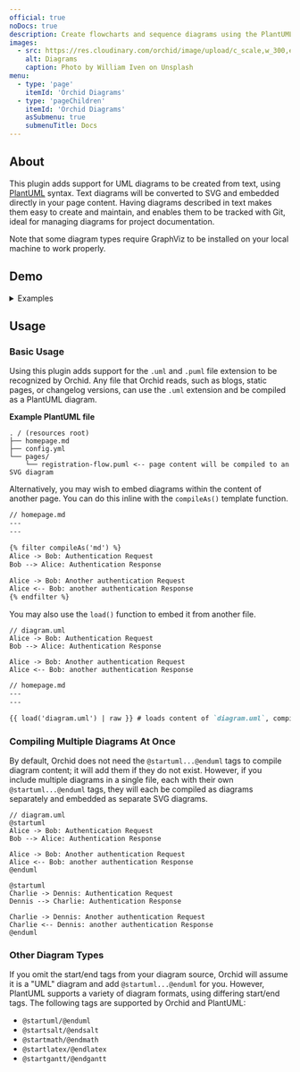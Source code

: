 ```yaml
---
official: true
noDocs: true
description: Create flowcharts and sequence diagrams using the PlantUML markup language.
images:
  - src: https://res.cloudinary.com/orchid/image/upload/c_scale,w_300,e_blur:150/v1524974867/plugins/diagrams.jpg
    alt: Diagrams
    caption: Photo by William Iven on Unsplash
menu:
  - type: 'page'
    itemId: 'Orchid Diagrams'
  - type: 'pageChildren'
    itemId: 'Orchid Diagrams'
    asSubmenu: true
    submenuTitle: Docs
---
```


## About

This plugin adds support for UML diagrams to be created from text, using [PlantUML](http://plantuml.com) syntax. Text
diagrams will be converted to SVG and embedded directly in your page content. Having diagrams described in text makes 
them easy to create and maintain, and enables them to be tracked with Git, ideal for managing diagrams for 
project documentation.

Note that some diagram types require GraphViz to be installed on your local machine to work properly.

## Demo

<details>
<summary>Examples</summary>


{% filter compileAs('md') %}

The following examples are taken directly from the official [PlantUML docs](http://plantuml.com/)

### Sequence Diagram

[source](http://plantuml.com/sequence-diagram)

{% highlight 'text' %}
Alice -> Bob: Authentication Request
Bob --> Alice: Authentication Response

Alice -> Bob: Another authentication Request
Alice <-- Bob: another authentication Response
{% endhighlight %}

{% filter compileAs('uml') %}
Alice -> Bob: Authentication Request
Bob --> Alice: Authentication Response

Alice -> Bob: Another authentication Request
Alice <-- Bob: another authentication Response
{% endfilter %}

### Class Description

[source](http://plantuml.com/class-diagram)

{% highlight 'text' %}
class Dummy {
 -field1
 #field2
 ~method1()
 +method2()
}
{% endhighlight %}

{% filter compileAs('uml') %}
class Dummy {
 -field1
 #field2
 ~method1()
 +method2()
}
{% endfilter %}

### Activity Diagram

[source](http://plantuml.com/activity-diagram-beta)

{% highlight 'text' %}
start
if (condition A) then (yes)
  :Text 1;
elseif (condition B) then (yes)
  :Text 2;
  stop
elseif (condition C) then (yes)
  :Text 3;
elseif (condition D) then (yes)
  :Text 4;
else (nothing)
  :Text else;
endif
stop
{% endhighlight %}

{% filter compileAs('uml') %}
start
if (condition A) then (yes)
  :Text 1;
elseif (condition B) then (yes)
  :Text 2;
  stop
elseif (condition C) then (yes)
  :Text 3;
elseif (condition D) then (yes)
  :Text 4;
else (nothing)
  :Text else;
endif
stop
{% endfilter %}

### State Diagram

[source](http://plantuml.com/state-diagram)

{% highlight 'text' %}
scale 350 width
[*] --> NotShooting

state NotShooting {
  [*] --> Idle
  Idle --> Configuring : EvConfig
  Configuring --> Idle : EvConfig
}

state Configuring {
  [*] --> NewValueSelection
  NewValueSelection --> NewValuePreview : EvNewValue
  NewValuePreview --> NewValueSelection : EvNewValueRejected
  NewValuePreview --> NewValueSelection : EvNewValueSaved
  
  state NewValuePreview {
    State1 -> State2
  }  
}
{% endhighlight %}

{% filter compileAs('uml') %}
scale 350 width
[*] --> NotShooting

state NotShooting {
  [*] --> Idle
  Idle --> Configuring : EvConfig
  Configuring --> Idle : EvConfig
}

state Configuring {
  [*] --> NewValueSelection
  NewValueSelection --> NewValuePreview : EvNewValue
  NewValuePreview --> NewValueSelection : EvNewValueRejected
  NewValuePreview --> NewValueSelection : EvNewValueSaved

  state NewValuePreview {
    State1 -> State2
  } 
}
{% endfilter %}

### Timing Diagram

[source](http://plantuml.com/timing-diagram)

{% highlight 'text' %}
robust "Web Browser" as WB
concise "Web User" as WU

WB is Initializing
WU is Absent

@WB
0 is idle
+200 is Processing
+100 is Waiting
WB@0 <-> @50 : {50 ms lag}

@WU
0 is Waiting
+500 is ok
@200 <-> @+150 : {150 ms}
{% endhighlight %}

{% filter compileAs('uml') %}
robust "Web Browser" as WB
concise "Web User" as WU

WB is Initializing
WU is Absent

@WB
0 is idle
+200 is Processing
+100 is Waiting
WB@0 <-> @50 : {50 ms lag}

@WU
0 is Waiting
+500 is ok
@200 <-> @+150 : {150 ms}
{% endfilter %}


{% endfilter %}

</details>

## Usage

### Basic Usage

Using this plugin adds support for the `.uml` and `.puml` file extension to be recognized by Orchid. Any file that 
Orchid reads, such as blogs, static pages, or changelog versions, can use the `.uml` extension and be compiled as a 
PlantUML diagram.

**Example PlantUML file**
```text
. / (resources root)
├── homepage.md
├── config.yml
└── pages/
    └── registration-flow.puml <-- page content will be compiled to an SVG diagram
```

Alternatively, you may wish to embed diagrams within the content of another page. You can do this inline with the 
`compileAs()` template function.

```markdown
// homepage.md
---
---

{% filter compileAs('md') %}
Alice -> Bob: Authentication Request
Bob --> Alice: Authentication Response

Alice -> Bob: Another authentication Request
Alice <-- Bob: another authentication Response
{% endfilter %}
```

You may also use the `load()` function to embed it from another file.

```puml
// diagram.uml
Alice -> Bob: Authentication Request
Bob --> Alice: Authentication Response

Alice -> Bob: Another authentication Request
Alice <-- Bob: another authentication Response
```

```markdown
// homepage.md
---
---

{{ load('diagram.uml') | raw }} # loads content of `diagram.uml`, compiles it as PlantUML, and embeds the result  
```

### Compiling Multiple Diagrams At Once

By default, Orchid does not need the `@startuml...@enduml` tags to compile diagram content; it will add them if they do
not exist. However, if you include multiple diagrams in a single file, each with their own `@startuml...@enduml` tags,
they will each be compiled as diagrams separately and embedded as separate SVG diagrams.

```puml
// diagram.uml
@startuml
Alice -> Bob: Authentication Request
Bob --> Alice: Authentication Response

Alice -> Bob: Another authentication Request
Alice <-- Bob: another authentication Response
@enduml

@startuml
Charlie -> Dennis: Authentication Request
Dennis --> Charlie: Authentication Response

Charlie -> Dennis: Another authentication Request
Charlie <-- Dennis: another authentication Response
@enduml
```

### Other Diagram Types

If you omit the start/end tags from your diagram source, Orchid will assume it is a "UML" diagram and add 
`@startuml...@enduml` for you. However, PlantUML supports a variety of diagram formats, using differing start/end tags.
The following tags are supported by Orchid and PlantUML:

- `@startuml/@enduml`
- `@startsalt/@endsalt`
- `@startmath/@endmath`
- `@startlatex/@endlatex`
- `@startgantt/@endgantt`
